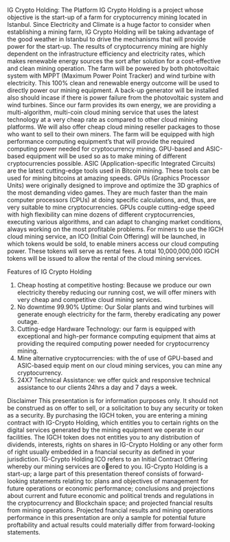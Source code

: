 IG Crypto Holding: The Platform
IG Crypto Holding is a project whose objective is the start-up of a farm for cryptocurrency mining
located in Istanbul. Since Electricity and Climate is a huge factor to consider when establishing a
mining farm, IG Crypto Holding will be taking advantage of the good weather in Istanbul to drive
the mechanisms that will provide power for the start-up.
The results of cryptocurrency mining are highly dependent on the infrastructure efficiency and
electricity rates, which makes renewable energy sources the sort after solution for a cost-effective
and clean mining operation. The farm will be powered by both photovoltaic system with MPPT
(Maximum Power Point Tracker) and wind turbine with electricity. This 100% clean and renewable
energy outcome will be used to directly power our mining equipment. A back-up generator will be
installed also should incase if there is power failure from the photovoltaic system and wind
turbines.
Since our farm provides its own energy, we are providing a multi-algorithm, multi-coin cloud
mining service that uses the latest technology at a very cheap rate as compared to other cloud
mining platforms. We will also offer cheap cloud mining reseller packages to those who want to
sell to their own miners.
The farm will be equipped with high performance computing equipment’s that will provide the
required computing power needed for cryptocurrency mining. GPU-based and ASIC-based
equipment will be used so as to make mining of different cryptocurrencies possible.
ASIC (Application-specific Integrated Circuits) are the latest cutting-edge tools used in Bitcoin
mining. These tools can be used for mining bitcoins at amazing speeds. GPUs (Graphics Processor
Units) were originally designed to improve and optimize the 3D graphics of the most demanding
video games. They are much faster than the main computer processors (CPUs) at doing specific
calculations, and, thus, are very suitable to mine cryptocurrencies. GPUs couple cutting-edge
speed with high flexibility can mine dozens of different cryptocurrencies, executing various
algorithms, and can adapt to changing market conditions, always working on the most profitable
problems.
For miners to use the IGCH cloud mining service, an ICO (Initial Coin Offering) will be launched, in
which tokens would be sold, to enable miners access our cloud computing power. These tokens
will serve as rental fees. A total 10,000,000,000 IGCH tokens will be issued to allow the rental of
the cloud mining services.

Features of IG Crypto Holding
1. Cheap hosting at competitive hosting: Because we produce our own electricity thereby
reducing our running cost, we will offer miners with very cheap and competitive cloud
mining services.
2. No downtime 99.90% Uptime: Our Solar plants and wind turbines will generate enough
electricity for the farm, thereby eradicating any power outage.
3. Cutting-edge Hardware Technology: our farm is equipped with exceptional and high-per
formance computing equipment that aims at providing the required computing power
needed for cryptocurrency mining.
4. Mine alternative cryptocurrencies: with the of use of GPU-based and ASIC-based equip
ment on our cloud mining services, you can mine any cryptocurrency.
5. 24X7 Technical Assistance: we offer quick and responsive technical assistance to our
clients 24hrs a day and 7 days a week.

Disclaimer
This presentation is for information purposes only. It should not be construed as on offer to sell,
or a solicitation to buy any security or token as a security.
By purchasing the IGCH token, you are entering a mining contract with IG-Crypto Holding, which
entitles you to certain rights on the digital services generated by the mining equipment we operate
in our facilities. The IGCH token does not entitles you to any distribution of dividends, interests,
rights on shares in IG-Crypto Holding or any other form of right usually embedded in a fnancial
security as defined in your jurisdiction.
IG-Crypto Holding ICO refers to an Initial Contract Offering whereby our mining services are oered
to you. IG-Crypto Holding is a start-up; a large part of this presentation thereof consists of
forward-looking statements relating to: plans and objectives of management for future operations
or economic performance; conclusions and projections about current and future economic and
political trends and regulations in the cryptocurrency and Blockchain space; and projected
fnancial results from mining operations. Projected fnancial results and mining operations
performance in this presentation are only a sample for potential future proftability and actual
results could materially differ from forward-looking statements.
